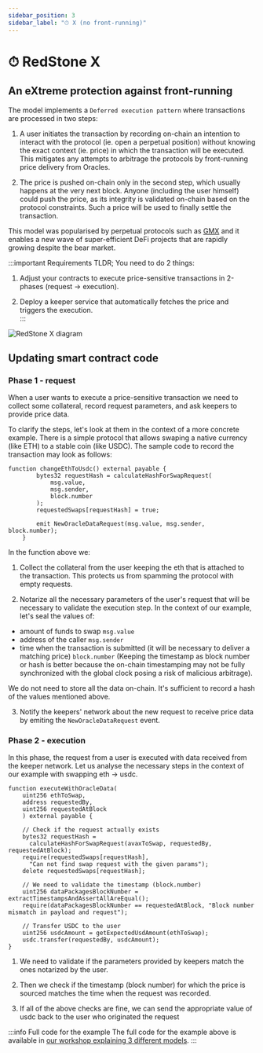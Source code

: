 ```yaml
---
sidebar_position: 3
sidebar_label: "⏱ X (no front-running)"
---
```


# ⏱ RedStone X
## An eXtreme protection against front-running

The model implements a `Deferred execution pattern` where transactions are processed in two steps:

1. A user initiates the transaction by recording on-chain an intention to interact with the protocol (ie. open a perpetual position) without knowing the exact context (ie. price) in which the transaction will be executed. This mitigates any attempts to arbitrage the protocols by front-running price delivery from Oracles. 

2. The price is pushed on-chain only in the second step, which usually happens at the very next block. Anyone (including the user himself) could push the price, as its integrity is validated on-chain based on the protocol constraints. Such a price will be used to finally settle the transaction. 

This model was popularised by perpetual protocols such as [GMX](https://gmx.io/#/) and it enables a new wave of super-efficient DeFi projects that are rapidly growing despite the bear market. 

:::important Requirements
TLDR; You need to do 2 things:

1. Adjust your contracts to execute price-sensitive transactions in 2-phases (request -> execution).

2. Deploy a keeper service that automatically fetches the price and triggers the execution.  
:::

![RedStone X diagram](/img/redstone-x.png)

## Updating smart contract code

### Phase 1 - request

When a user wants to execute a price-sensitive transaction we need to collect some collateral, record request parameters, and ask keepers to provide price data. 

To clarify the steps, let's look at them in the context of a more concrete example. There is a simple protocol that allows swaping a native currency (like ETH) to a stable coin (like USDC). The sample code to record the transaction may look as follows:
```
function changeEthToUsdc() external payable {
        bytes32 requestHash = calculateHashForSwapRequest(
            msg.value,
            msg.sender,
            block.number
        );
        requestedSwaps[requestHash] = true;
        
        emit NewOracleDataRequest(msg.value, msg.sender, block.number);
    }
```

In the function above we: 

1) Collect the collateral from the user keeping the eth that is attached to the transaction. This protects us from spamming the protocol with empty requests. 

2) Notarize all the necessary parameters of the user's request that will be necessary to validate the execution step. In the context of our example, let's seal the values of: 
- amount of funds to swap `msg.value`
- address of the caller `msg.sender`
- time when the transaction is submitted (it will be necessary to deliver a matching price) `block.number` (Keeping the timestamp as block number or hash is better because the on-chain timestamping may not be fully synchronized with the global clock posing a risk of malicious arbitrage).

We do not need to store all the data on-chain. It's sufficient to record a hash of the  values mentioned above. 

3) Notify the keepers' network about the new request to receive price data by emiting the `NewOracleDataRequest` event.

### Phase 2 - execution

In this phase, the request from a user is executed with data received from the keeper network. 
Let us analyse the necessary steps in the context of our example with swapping eth -> usdc. 

```
function executeWithOracleData(
    uint256 ethToSwap,
    address requestedBy,
    uint256 requestedAtBlock
    ) external payable {

    // Check if the request actually exists
    bytes32 requestHash =
      calculateHashForSwapRequest(avaxToSwap, requestedBy, requestedAtBlock);
    require(requestedSwaps[requestHash],
      "Can not find swap request with the given params");
    delete requestedSwaps[requestHash];

    // We need to validate the timestamp (block.number)
    uint256 dataPackagesBlockNumber = extractTimestampsAndAssertAllAreEqual();
    require(dataPackagesBlockNumber == requestedAtBlock, "Block number mismatch in payload and request");

    // Transfer USDC to the user
    uint256 usdcAmount = getExpectedUsdAmount(ethToSwap);
    usdc.transfer(requestedBy, usdcAmount);
}
```

1) We need to validate if the parameters provided by keepers match the ones notarized by the user.

2) Then we check if the timestamp (block number) for which the price is sourced matches the time when the request was recorded.

3) If all of the above checks are fine, we can send the appropriate value of usdc back to the user who originated the request

:::info Full code for the example
The full code for the example above is available in [our workshop explaining 3 different models](https://github.com/redstone-finance/avalanche-workshop). 
:::
